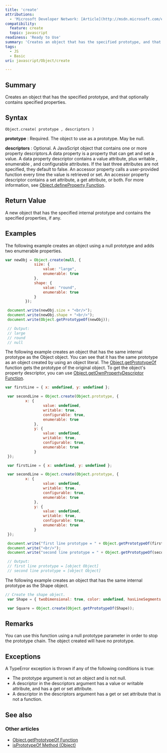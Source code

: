 ```yaml
---
title: 'create'
attributions:
  - 'Microsoft Developer Network: [Article](http://msdn.microsoft.com/en-us/library/ie/ff925952(v=vs.94).aspx)'
compatibility:
  feature: create
  topic: javascript
readiness: 'Ready to Use'
summary: 'Creates an object that has the specified prototype, and that optionally contains specified properties.'
tags:
  - JS
  - Basic
uri: javascript/Object/create

---
```

## Summary

Creates an object that has the specified prototype, and that optionally contains specified properties.

## Syntax

    Object.create( prototype , descriptors )

**prototype**
:   Required. The object to use as a prototype. May be null.

**descriptors**
:   Optional. A JavaScript object that contains one or more property descriptors.A data property is a property that can get and set a value. A data property descriptor contains a value attribute, plus writable , enumerable , and configurable attributes. If the last three attributes are not specified, they default to false. An accessor property calls a user-provided function every time the value is retrieved or set. An accessor property descriptor contains a set attribute, a get attribute, or both. For more information, see [Object.defineProperty Function](/javascript/Object/defineProperty).

## Return Value

A new object that has the specified internal prototype and contains the specified properties, if any.

## Examples

The following example creates an object using a null prototype and adds two enumerable properties.

``` js
var newObj = Object.create(null, {
             size: {
                 value: "large",
                 enumerable: true
             },
             shape: {
                 value: "round",
                 enumerable: true
             }
         });

 document.write(newObj.size + "<br/>");
 document.write(newObj.shape + "<br/>");
 document.write(Object.getPrototypeOf(newObj));

 // Output:
 // large
 // round
 // null
```

The following example creates an object that has the same internal prototype as the Object object. You can see that it has the same prototype as an object created by using an object literal. The [Object.getPrototypeOf](/javascript/Object/getPrototypeOf) function gets the prototype of the original object. To get the object's property descriptor, you can use [Object.getOwnPropertyDescriptor Function](/javascript/Object/getOwnPropertyDescriptor).

``` js
var firstLine = { x: undefined, y: undefined };

 var secondLine = Object.create(Object.prototype, {
         x: {
                 value: undefined,
                 writable: true,
                 configurable: true,
                 enumerable: true
             },
             y: {
                 value: undefined,
                 writable: true,
                 configurable: true,
                 enumerable: true
             }
 });

 var firstLine = { x: undefined, y: undefined };

 var secondLine = Object.create(Object.prototype, {
         x: {
                 value: undefined,
                 writable: true,
                 configurable: true,
                 enumerable: true
             },
             y: {
                 value: undefined,
                 writable: true,
                 configurable: true,
                 enumerable: true
             }
 });

 document.write("first line prototype = " + Object.getPrototypeOf(firstLine));
 document.write("<br/>");
 document.write("second line prototype = " + Object.getPrototypeOf(secondLine));

 // Output:
 // first line prototype = [object Object]
 // second line prototype = [object Object]
```

The following example creates an object that has the same internal prototype as the Shape object.

``` js
// Create the shape object.
 var Shape = { twoDimensional: true, color: undefined, hasLineSegments: undefined };

 var Square = Object.create(Object.getPrototypeOf(Shape));
```

## Remarks

You can use this function using a null prototype parameter in order to stop the prototype chain. The object created will have no prototype.

## Exceptions

A TypeError exception is thrown if any of the following conditions is true:

-   The prototype argument is not an object and is not null.
-   A descriptor in the descriptors argument has a value or writable attribute, and has a get or set attribute.
-   A descriptor in the descriptors argument has a get or set attribute that is not a function.

## See also

### Other articles

-   [Object.getPrototypeOf Function](/javascript/Object/getPrototypeOf)
-   [isPrototypeOf Method (Object)](/javascript/Object/isPrototypeOf)

